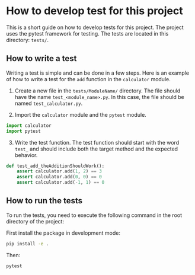 # How to develop test for this project

This is a short guide on how to develop tests for this project. The project uses the pytest framework for testing. The tests are located in this directory: `tests/`.

## How to write a test

Writing a test is simple and can be done in a few steps. Here is an example of how to write a test for the `add` function in the `calculator` module.

1. Create a new file in the `tests/ModuleName/` directory. The file should have the name `test_<module_name>.py`. In this case, the file should be named `test_calculator.py`.

2. Import the `calculator` module and the `pytest` module.

```python
import calculator
import pytest
```

3. Write the test function. The test function should start with the word `test_` and should include both the target method and the expected behavior.

```python
def test_add_theAdditionShouldWork():
    assert calculator.add(1, 2) == 3
    assert calculator.add(0, 0) == 0
    assert calculator.add(-1, 1) == 0
```

## How to run the tests

To run the tests, you need to execute the following command in the root directory of the project:

First install the package in development mode:

```bash
pip install -e .
```

Then:

```bash
pytest
```

